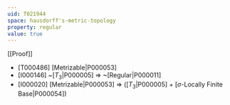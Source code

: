 ```yaml
---
uid: T021944
space: hausdorff's-metric-topology
property: regular
value: true
---
```

[[Proof]]

* [T000486] [Metrizable|P000053]
* [I000146] ~[$T_3$|P000005] => ~[Regular|P000011]
* [I000020] [Metrizable|P000053] => ([$T_3$|P000005] + [$\sigma$-Locally Finite Base|P000054])


